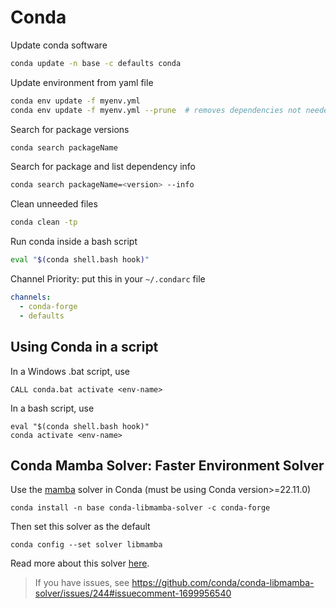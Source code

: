 # Conda

Update conda software

```bash
conda update -n base -c defaults conda
```

Update environment from yaml file

```bash
conda env update -f myenv.yml
conda env update -f myenv.yml --prune  # removes dependencies not needed
```

Search for package versions

```bash
conda search packageName
```

Search for package and list dependency info

```bash
conda search packageName=<version> --info
```

Clean unneeded files

```bash
conda clean -tp
```

Run conda inside a bash script

```bash
eval "$(conda shell.bash hook)"
```

Channel Priority: put this in your `~/.condarc` file
```yaml
channels:
  - conda-forge
  - defaults
```

## Using Conda in a script

In a Windows .bat script, use

```
CALL conda.bat activate <env-name>
```

In a bash script, use
```
eval "$(conda shell.bash hook)"
conda activate <env-name>
```

## Conda Mamba Solver: Faster Environment Solver

Use the [mamba](https://conda.github.io/conda-libmamba-solver/getting-started/) solver in Conda (must be using Conda version>=22.11.0)

    conda install -n base conda-libmamba-solver -c conda-forge

Then set this solver as the default

    conda config --set solver libmamba

Read more about this solver [here](https://conda.github.io/conda-libmamba-solver/).

> If you have issues, see https://github.com/conda/conda-libmamba-solver/issues/244#issuecomment-1699956540


